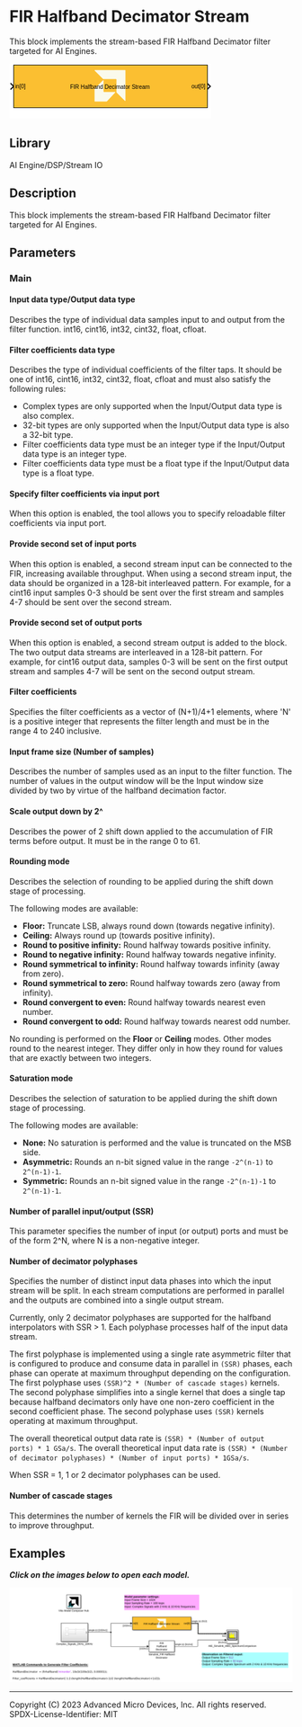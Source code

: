 # FIR Halfband Decimator Stream
This block implements the stream-based FIR Halfband Decimator filter targeted for AI Engines.
  
![](./Images/block.png)  

## Library

AI Engine/DSP/Stream IO

## Description

This block implements the stream-based FIR Halfband Decimator filter
targeted for AI Engines.

## Parameters

### Main  
#### Input data type/Output data type  
Describes the type of individual data samples input to and output from
the filter function. int16, cint16, int32, cint32, float, cfloat.

#### Filter coefficients data type  
Describes the type of individual coefficients of the filter taps. It
should be one of int16, cint16, int32, cint32, float, cfloat and must
also satisfy the following rules:

  - Complex types are only supported when the Input/Output data type is
  also complex.
  - 32-bit types are only supported when the Input/Output data type is
  also a 32-bit type.
  - Filter coefficients data type must be an integer type if the
  Input/Output data type is an integer type.
  - Filter coefficients data type must be a float type if the Input/Output
  data type is a float type.

#### Specify filter coefficients via input port  
When this option is enabled, the tool allows you to specify reloadable
filter coefficients via input port.

#### Provide second set of input ports
When this option is enabled, a second stream input can be connected to the FIR, increasing available throughput. When using a second stream input, the data should be organized in a 128-bit interleaved pattern. For example, for a cint16 input samples 0-3 should be sent over the first stream and samples 4-7 should be sent over the second stream.

#### Provide second set of output ports
When this option is enabled, a second stream output is added to the block. The two output data streams are interleaved in a 128-bit pattern. For example, for cint16 output data, samples 0-3 will be sent on the first output stream and samples 4-7 will be sent on the second output stream.

#### Filter coefficients  
Specifies the filter coefficients as a vector of (N+1)/4+1 elements,
where 'N' is a positive integer that represents the filter length and
must be in the range 4 to 240 inclusive.

#### Input frame size (Number of samples)  
Describes the number of samples used as an input to the filter function.
The number of values in the output window will be the Input window size
divided by two by virtue of the halfband decimation factor.

#### Scale output down by 2^  
Describes the power of 2 shift down applied to the accumulation of FIR
terms before output. It must be in the range 0 to 61.

#### Rounding mode

Describes the selection of rounding to be applied during the shift down stage of processing.

The following modes are available:
* **Floor:** Truncate LSB, always round down (towards negative infinity).
* **Ceiling:** Always round up (towards positive infinity).
* **Round to positive infinity:** Round halfway towards positive infinity.
* **Round to negative infinity:** Round halfway towards negative infinity.
* **Round symmetrical to infinity:** Round halfway towards infinity (away from zero).
* **Round symmetrical to zero:** Round halfway towards zero (away from infinity).
* **Round convergent to even:** Round halfway towards nearest even number.
* **Round convergent to odd:** Round halfway towards nearest odd number.

No rounding is performed on the **Floor** or **Ceiling** modes. Other modes round to the nearest integer. They differ only in how they round for values that are exactly between two integers.

#### Saturation mode

Describes the selection of saturation to be applied during the shift down stage of processing.

The following modes are available:
* **None:** No saturation is performed and the value is truncated on the MSB side.
* **Asymmetric:** Rounds an n-bit signed value in the range `-2^(n-1)` to `2^(n-1)-1`.
* **Symmetric:** Rounds an n-bit signed value in the range `-2^(n-1)-1` to `2^(n-1)-1`.

#### Number of parallel input/output (SSR)  
This parameter specifies the number of input (or output) ports and must
be of the form 2^N, where N is a non-negative integer.

#### Number of decimator polyphases

Specifies the number of distinct input data phases into which the input stream will be split. In each stream computations are performed in parallel and the outputs are combined into a single output stream. 

Currently, only 2 decimator polyphases are supported for the halfband interpolators with SSR > 1. Each polyphase processes half of the input data stream. 

The first polyphase is implemented using a single rate asymmetric filter that is configured to produce and consume data in parallel in `(SSR)` phases, each phase can operate at maximum throughput depending on the configuration.
The first polyphase uses `(SSR)^2 * (Number of cascade stages)` kernels. 
The second polyphase simplifies into a single kernel that does a single tap because halfband decimators only have one non-zero coefficient in the second coefficient phase. The second polyphase uses `(SSR)` kernels operating at maximum throughput.

The overall theoretical output data rate is `(SSR) * (Number of output ports) * 1 GSa/s`.
The overall theoretical input data rate is `(SSR) * (Number of decimator polyphases) * (Number of input ports) * 1GSa/s`.

When SSR = 1, 1 or 2 decimator polyphases can be used.
  
#### Number of cascade stages
This determines the number of kernels the FIR will be divided over in series to improve throughput.

## Examples

***Click on the images below to open each model.***

[![](./Images/HalfBandDecimator_Stream_Ex1.png)](https://github.com/Xilinx/Vitis_Model_Composer/tree/2023.2/Examples/Block_Help/AIE/FIR_HalfBandDecimator_Stream_Ex1)

--------------
Copyright (C) 2023 Advanced Micro Devices, Inc. All rights reserved.
SPDX-License-Identifier: MIT
